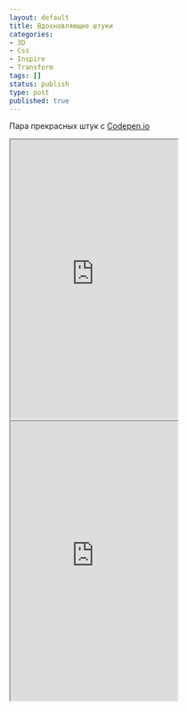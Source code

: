 ```yaml
---
layout: default
title: Вдохновляющие штуки
categories:
- 3D
- Css
- Inspire
- Transform
tags: []
status: publish
type: post
published: true
---
```

Пара прекрасных  штук с <a href="http://codepen.io">Codepen.io</a><!--more-->
<iframe class="jsbin" style="height: 500px" src="http://cdpn.io/ejuJA"></iframe>

<iframe class="jsbin" style="height: 500px" src="http://cdpn.io/BuHka"></iframe>

